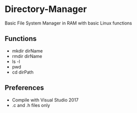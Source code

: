 # Directory-Manager

Basic File System Manager in RAM with basic Linux functions

## Functions

* mkdir dirName
* rmdir dirName
* ls -l
* pwd
* cd dirPath

## Preferences

* Compile with Visual Studio 2017
* .c and .h files only
